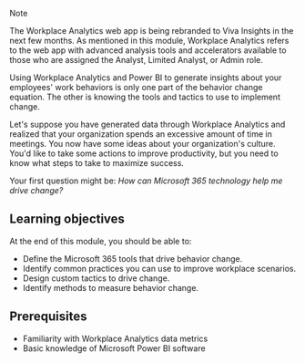 >[!Note]
>The Workplace Analytics web app is being rebranded to Viva Insights in the next few months. As mentioned in this module, Workplace Analytics refers to the web app with advanced analysis tools and accelerators available to those who are assigned the Analyst, Limited Analyst, or Admin role.

Using Workplace Analytics and Power BI to generate insights about your employees' work behaviors is only one part of the behavior change equation. The other is knowing the tools and tactics to use to implement change.

Let's suppose you have generated data through Workplace Analytics and realized that your organization spends an excessive amount of time in meetings. You now have some ideas about your organization's culture. You'd like to take some actions to improve productivity, but you need to know what steps to take to maximize success.

Your first question might be: *How can Microsoft 365 technology help me drive change?*

## Learning objectives

At the end of this module, you should be able to:

- Define the Microsoft 365 tools that drive behavior change.
- Identify common practices you can use to improve workplace scenarios.
- Design custom tactics to drive change.
- Identify methods to measure behavior change.

## Prerequisites

- Familiarity with Workplace Analytics data metrics
- Basic knowledge of Microsoft Power BI software
